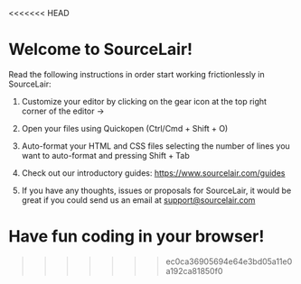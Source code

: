 <<<<<<< HEAD
# Welcome to SourceLair!

Read the following instructions in order start working frictionlessly in SourceLair:

1. Customize your editor by clicking on the gear icon at the top right corner of the editor ->

2. Open your files using Quickopen (Ctrl/Cmd + Shift + O)

3. Auto-format your HTML and CSS files selecting the number of lines you want to auto-format and pressing Shift + Tab

4. Check out our introductory guides: https://www.sourcelair.com/guides

5. If you have any thoughts, issues or proposals for SourceLair, it would be great if you could send us an email at support@sourcelair.com

Have fun coding in your browser!
=======

>>>>>>> ec0ca36905694e64e3bd05a11e0a192ca81850f0
